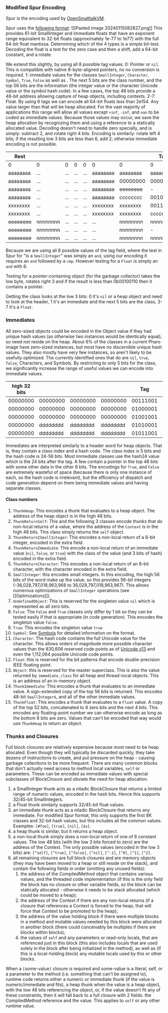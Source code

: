 ### Modified Spur Encoding
Spur is the encoding used by [OpenSmalltalkVM](https://github.com/OpenSmalltalk).

Spur uses the [following format](https://clementbera.wordpress.com/2018/11/09/64-bits-immediate-floats/):
![[Pasted image 20240115082827.png]]
This provides 61-bit SmallInteger and immediate floats that have an exponent range equivalent to 32-bit floats (approximately 1e-77 to 1e77) with the full 64-bit float mantissa. Determining which of the 4 types is a simple bit-test. Decoding the float is a test for the zero case and then a shift, add a 64-bit constant, and a rotate.

We extend this slightly, by using all 8 possible tag values:
0: Pointer or `nil`. This is compatible with native 8-byte-aligned pointers, no no conversion is required.
1: immediate values for the classes `SmallInteger`, `Character`, `Symbol`, `True`, `False` as well as . The next 5 bits are the class number, and the top 56 bits are the information (the integer value or the character Unicode value or the symbol hash code). In a few cases, the top 48 bits provide a 48-bit address allowing capture of heap objects, including contexts.
2-7: Float. By using 6 tags we can encode all 64-bit floats less than 2e154. Any value larger than that will be heap allocated. For the vast majority of applications this range will allow all values except `+inf`, `-inf`, and `nan` to be coded as immediate values. Because those values may occur, we save the heap allocation by recognizing them and using a reference to a statically allocated value. Decoding doesn't need to handle zero specially, and is simply: subtract 2, and rotate right 4 bits. Encoding is similarly: rotate left 4 bits; if the resulting low 3 bits are less than 6, add 2; otherwise immediate encoding is not possible.

| Rest     |          |     |     |     |          |          | Tag      | Type                 |
| -------- | -------- | --- | --- | --- | -------- | -------- | -------- | -------------------- |
| 0        | 0        | 0   | 0   | 0   | 0        | 0        | 0        | `nil`                |
| aaaaaaaa | ...      | ... | ... | ... | aaaaaaaa | aaaaaaaa | aaaaa000 | pointer              |
| aaaaaaaa | ...      | ... | ... | ... | aaaaaaaa | 00000000 | 00001001 | ThunkHeap            |
| aaaaaaaa | ...      | ... | ... | ... | aaaaaaaa | eeeeeeee | -        | -                    |
| aaaaaaaa | ...      | ... | ... | ... | aaaaaaaa | cccccccc | 00101001 | ThunkReturnCharacter |
| xxxxxxxx | ...      | ... | ... | ... | xxxxxxxx | xxxxxxxx | 00110001 | SmallInteger         |
| xxxxxxxx | ...      | ... | ... | ... | xxxxxxxx | xxxxxxxx | ccccc001 | intermediates        |
| eeeeeeee | nnnnnnnn | ... | ... | ... | ...      | nnnnnnnn | nnnns010 | double               |
| eeeeeeee | nnnnnnnn | ... | ... | ... | ...      | nnnnnnnn | -        | double               |
| eeeeeeee | nnnnnnnn | ... | ... | ... | ...      | nnnnnnnn | nnnns111 | double               |

Because we are using all 8 possible values of the tag field, where the test in Spur for "is a `SmallInteger`" was simply an `and`, using our encoding it requires an `and` followed by a `cmp`. However testing for a `Float` is simply an `and` with 6.

Testing for a pointer-containing object (for the garbage collector) takes the low byte, rotates right 3 and if the result is less than 0b00100110 then it contains a pointer.

Getting the class looks at the low 3 bits: 0 it's `nil` or a heap object and need to look at the header, 1 it's an immediate and the next 5 bits are the class, 3-7 it's a `Float`.
### Immediates

All zero-sized objects could be encoded in the Object value if they had unique hash values (as otherwise two instances would be identically equal), so need not reside on the heap. About 6% of the classes in a current Pharo image have zero-sized instances, but most have no discernible unique hash values. They also mostly have very few instances, so aren't likely to be usefully optimized. The currently identified ones that do  are `nil`, `true`, `false`, Characters, and Symbols. By restricting to only 5 bits for the class, we significantly increase the range of useful values we can encode into immediate values.

| high 32 bits |          |          |          | Tag      | Class           |
| ------------ | -------- | -------- | -------- | -------- | --------------- |
| 00000000     | 00000000 | 00000000 | 00000000 | 00111001 | UndefinedObject |
| 00000000     | 00000000 | 00000000 | 00000000 | 01000001 | False           |
| 00000000     | 00000000 | 00000000 | 00000000 | 01001001 | True            |
| 00000000     | dddddddd | dddddddd | dddddddd | 01010001 | Symbol          |
| 00000000     | dddddddd | dddddddd | dddddddd | 01011001 | Character       |

Immediates are interpreted similarly to a header word for heap objects. That is, they contain a class index and a hash code. The class index is 5 bits and the hash code is 24-56 bits. Most immediate classes use the hash24 value which is the 24 bits after the tag. A few contain a pointer in the top 48 bits with some other data in the other 8 bits. The encodings for `True`, and `False` are extremely wasteful of space (because there is only one instance of each, so the hash code is irrelevant), but the efficiency of dispatch and code generation depend on them being immediate values and having separate classes.

#### Class numbers
1. `ThunkHeap`: This encodes a thunk that evaluates to a heap object. The address of the heap object is in the high 48 bits.
2. `ThunkReturnSelf`: This and the following 3 classes encode thunks that do non-local returns of a value, where the address of the `Context` is in the high 48 bits. This class simply returns the `self` object.
3. `ThunkReturnISmallInteger`: This encodes a non-local return of a 8-bit integer, encoded in the extra field.
4. `ThunkReturnImmediate`: This encode a non-local return of an immediate value (`nil`, `false`, or `true`) with the class of the value (and 3 bits of hash) encoded in the extra field.
5. `ThunkReturnCharacter`: This encodes a non-local return of an 8-bit character, with the character encoded in the extra field.
6. `SmallInteger`: this encodes small integers. In this encoding, the high 56 bits of the word make up the value, so this provides 56-bit integers (-36,028,797,018,963,968 to 36,028,797,018,963,967). This allows numerous optimizations of `SmallInteger` operations (see [[Optimizations]]).
7. `UndefinedObject`: This is reserved for the singleton value `nil` which is represented as all zero bits.
8. `False`: The `False` and `True` classes only differ by 1 bit so they can be tested easily if that is appropriate (in code generation). This encodes the singleton value `false`.
9. `True`: This encodes the singleton value `true`
10. `Symbol`: See [Symbols](Symbols.md) for detailed information on the format.
11. `Character`: The hash code contains the full Unicode value for the character. This allows orders of magnitude more possible character values than the 830,606 reserved code points as of [Unicode v13](https://www.unicode.org/versions/stats/charcountv13_0.html) and even the 1,112,064 possible Unicode code points.
12. `Float`: this is reserved  for the bit patterns that encode double-precision IEEE floating point.
13. `Object`: this is reserved for the master superclass. This is also the value returned by `immediate_class` for all heap and thread-local objects. This is an address of an in-memory object.
14. `ThunkImmediate`: This encodes  a thunk that evaluates to an immediate value. A sign-extended copy of the top 56 bits is returned. This encodes 48-bit `SmallInteger`s, and all of the other immediate values.
15. `ThunkFloat`: This encodes  a thunk that evaluates to a `Float` value. A copy of the top 52 bits, concatenated to 8 zero bits and the next 4 bits. This encodes any floating-point number we can otherwise encode as long as the bottom 8 bits are zero. Values that can't be encoded that way would use `ThunkHeap` to return an object.

### Thunks and Closures
Full block closures are relatively expensive because most need to be heap allocated. Even though they will typically be discarded quickly, they take dozens of instructions to create, and put pressure on the heap - causing garbage collections to be more frequent. There are many common blocks that don't actually need access to method local variables, `self` or parameters. These can be encoded as immediate values with special subclasses of BlockClosure and obviate the need for heap allocation. 
1. a SmallInteger thunk acts as a niladic BlockClosure that returns a limited range of numeric values, encoded in the hash bits. Hence this supports 32/45-bit SmallIntegers.
2. a Float thunk similarly supports 32/45-bit float values.
3. an immediate thunk acts as a niladic BlockClosure that returns any immediate. For modified Spur format, this only supports  the first 8K classes and 32-bit hash values, but this includes all the common values. Examples: `[#foo]`, `[true]`, `[nil]`, `[$x]`.
4. a heap thunk is similar, but it returns a heap object.
5. a non-local thunk simply does a non-local return of one of 8 constant values. The low 48 bits (with the low 3 bits forced to zero) are the address of the Context. The only possible values (encoded in the low 3 bits) are: `[^self]`, `[^true]`, `[^false]`, `[^nil]`, `[^-1]`, `[^0]`, `[^1]`, `[^2]`.
6. all remaining closures are full block closures and are memory objects (they may have been moved to a heap or still reside on the stack), and contain the following fields in order (omitting any unused fields):
	1. the address of the CompiledMethod object that contains various values, and the threaded code implementation (if this is the only field the block has no closure or other variable fields, so the block can be statically allocated - otherwise it needs to be stack allocated (which could be moved to a heap);
	2. the address of the Context if there are any non-local returns (if a closure that references a Context is forced to the heap, that will force that Context to be promoted to the heap);
	3. the address of the value holding block if there were multiple blocks in a method and mutable values needed by this block were allocated in another block (there could conceivably be multiples if there are blocks within blocks);
	4. the values of `self` and any parameters or read-only locals, that are referenced just in this block (this also includes locals that are used solely in the block after being initialized in the method), as well as (if this is a local-holding block) any mutable locals used by this or other blocks.

When a `[`some-value`]` closure is required and some-value is a literal, self, or a parameter to the method (i.e. something that can't be assigned to), runtime code returns either a numeric or immediate thunk (if the value is numeric/immediate and fits), a heap thunk when the value is a heap object, with the low 48 bits referencing the object, or, if the value doesn't fit any of these constraints, then it will fall back to a full closure with 2 fields: the CompiledMethod reference and the value. This applies to `self` or any other runtime value.
